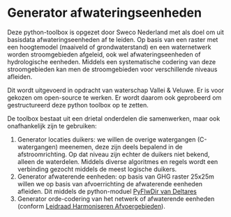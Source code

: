 # Generator afwateringseenheden

Deze python-toolbox is opgezet door Sweco Nederland met als doel om uit basisdata afwateringseenheden af te leiden.
Op basis van een raster met een hoogtemodel (maaiveld of grondwaterstand) en een waternetwerk worden stroomgebieden afgeleid, ook wel afwateringseenheden of hydrologische eenheden.
Middels een systematische codering van deze stroomgebieden kan men de stroomgebieden voor verschillende niveaus afleiden.

Dit wordt uitgevoerd in opdracht van waterschap Vallei & Veluwe. Er is voor gekozen om open-source te werken. 
Er wordt daarom ook geprobeerd om gestructureerd deze python toolbox op te zetten.

De toolbox bestaat uit een drietal onderdelen die samenwerken, maar ook onafhankelijk zijn te gebruiken:
1. Generator locaties duikers: we willen de overige watergangen (C-watergangen) meenemen, deze zijn deels bepalend in de afstroomrichting. Op dat niveau zijn echter de duikers niet bekend, alleen de waterdelen. Middels diverse algoritmes en regels wordt een verbinding gezocht middels de meest logische duikers.
2. Generator afwaterende eenheden: op basis van GHG raster 25x25m willen we op basis van afvoerrichting de afwaterende eenheden afleiden. Dit middels de python-moduel [PyFlwDir van Deltares](https://github.com/Deltares/pyflwdir)
3. Generator orde-codering van het netwerk of afwaterende eenheden (conform [Leidraad Harmoniseren Afvoergebieden](https://kennis.hunzeenaas.nl/file_auth.php/hunzeenaas/a/aa/Leidraden_Harmoniseren_Afvoergebieden_v1.1.pdf)).
